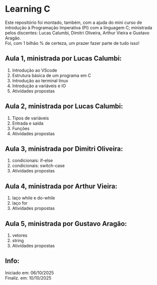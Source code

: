 <h1>Learning C</h1>

<p>
    Este repositório foi montado, também, com a ajuda do mini curso de introdução à Programação Imperativa (PI) com a linguagem C; ministrada pelos discentes: Lucas Calumbi, Dimitri Oliveira, Arthur Vieira e Gustavo Aragão.<br>
    Foi, com 1 bilhão % de certeza, um prazer fazer parte de tudo isso!<br> 
</p>

<h2>Aula 1, ministrada por Lucas Calumbi:</h2>

<ol>
    <li>Introdução ao VScode</li>
    <li>Estrutura básica de um programa em C</li>
    <li>Introdução ao terminal linux</li>
    <li>Introdução a variáveis e IO</li>
    <li>Atividades propostas</li> 
</ol>


<h2>Aula 2, ministrada por Lucas Calumbi:</h2>

<ol>
    <li>Tipos de variáveis</li>
    <li>Entrada e saída</li>
    <li>Funções</li>
    <li>Atividades propostas</li> 
</ol>


<h2>Aula 3, ministrada por Dimitri Oliveira:</h2>

<ol>
    <li>condicionais: if-else</li>
    <li>condicionais: switch-case</li>
    <li>Atividades propostas</li> 
</ol>


<h2>Aula 4, ministrada por Arthur Vieira:</h2>

<ol>
    <li>laço while e do-while</li>
    <li>laço for</li>
    <li>Atividades propostas</li> 
</ol>


<h2>Aula 5, ministrada por Gustavo Aragão:</h2>

<ol>
    <li>vetores</li>
    <li>string</li>
    <li>Atividades propostas</li> 
</ol>


<h2>Info:</h2>

<p>
    Iniciado em: 06/10/2025 <br>
    Finaliz. em: 10/10/2025 <br>
</p>


